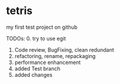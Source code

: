 tetris
======

my first test project on github

TODOs:
0. try to use egit  
1. Code review, BugFixing, clean redundant
2. refactoring, rename, repackaging
3. performance enhancement
4. added Test branch
5. added changes